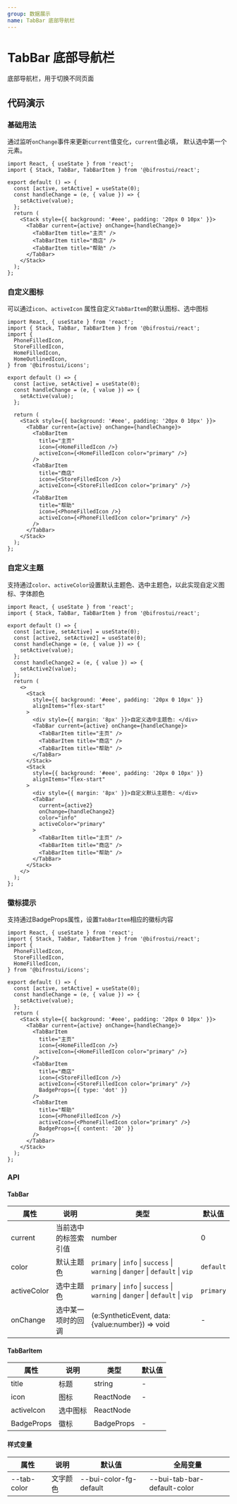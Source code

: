 ```yaml
---
group: 数据展示
name: TabBar 底部导航栏
---
```


# TabBar 底部导航栏

底部导航栏，用于切换不同页面

## 代码演示

### 基础用法

通过监听`onChange`事件来更新`current`值变化，`current`值必填， 默认选中第一个元素。

```tsx
import React, { useState } from 'react';
import { Stack, TabBar, TabBarItem } from '@bifrostui/react';

export default () => {
  const [active, setActive] = useState(0);
  const handleChange = (e, { value }) => {
    setActive(value);
  };
  return (
    <Stack style={{ background: '#eee', padding: '20px 0 10px' }}>
      <TabBar current={active} onChange={handleChange}>
        <TabBarItem title="主页" />
        <TabBarItem title="商店" />
        <TabBarItem title="帮助" />
      </TabBar>
    </Stack>
  );
};
```

### 自定义图标

可以通过`icon`、`activeIcon` 属性自定义`TabBarItem`的默认图标、选中图标

```tsx
import React, { useState } from 'react';
import { Stack, TabBar, TabBarItem } from '@bifrostui/react';
import {
  PhoneFilledIcon,
  StoreFilledIcon,
  HomeFilledIcon,
  HomeOutlinedIcon,
} from '@bifrostui/icons';

export default () => {
  const [active, setActive] = useState(0);
  const handleChange = (e, { value }) => {
    setActive(value);
  };

  return (
    <Stack style={{ background: '#eee', padding: '20px 0 10px' }}>
      <TabBar current={active} onChange={handleChange}>
        <TabBarItem
          title="主页"
          icon={<HomeFilledIcon />}
          activeIcon={<HomeFilledIcon color="primary" />}
        />
        <TabBarItem
          title="商店"
          icon={<StoreFilledIcon />}
          activeIcon={<StoreFilledIcon color="primary" />}
        />
        <TabBarItem
          title="帮助"
          icon={<PhoneFilledIcon />}
          activeIcon={<PhoneFilledIcon color="primary" />}
        />
      </TabBar>
    </Stack>
  );
};
```

### 自定义主题

支持通过`color`、`activeColor`设置默认主题色、选中主题色，以此实现自定义图标、字体颜色

```tsx
import React, { useState } from 'react';
import { Stack, TabBar, TabBarItem } from '@bifrostui/react';

export default () => {
  const [active, setActive] = useState(0);
  const [active2, setActive2] = useState(0);
  const handleChange = (e, { value }) => {
    setActive(value);
  };
  const handleChange2 = (e, { value }) => {
    setActive2(value);
  };
  return (
    <>
      <Stack
        style={{ background: '#eee', padding: '20px 0 10px' }}
        alignItems="flex-start"
      >
        <div style={{ margin: '8px' }}>自定义选中主题色: </div>
        <TabBar current={active} onChange={handleChange}>
          <TabBarItem title="主页" />
          <TabBarItem title="商店" />
          <TabBarItem title="帮助" />
        </TabBar>
      </Stack>
      <Stack
        style={{ background: '#eee', padding: '20px 0 10px' }}
        alignItems="flex-start"
      >
        <div style={{ margin: '8px' }}>自定义默认主题色: </div>
        <TabBar
          current={active2}
          onChange={handleChange2}
          color="info"
          activeColor="primary"
        >
          <TabBarItem title="主页" />
          <TabBarItem title="商店" />
          <TabBarItem title="帮助" />
        </TabBar>
      </Stack>
    </>
  );
};
```

### 徽标提示

支持通过BadgeProps属性，设置`TabBarItem`相应的徽标内容

```tsx
import React, { useState } from 'react';
import { Stack, TabBar, TabBarItem } from '@bifrostui/react';
import {
  PhoneFilledIcon,
  StoreFilledIcon,
  HomeFilledIcon,
} from '@bifrostui/icons';

export default () => {
  const [active, setActive] = useState(0);
  const handleChange = (e, { value }) => {
    setActive(value);
  };
  return (
    <Stack style={{ background: '#eee', padding: '20px 0 10px' }}>
      <TabBar current={active} onChange={handleChange}>
        <TabBarItem
          title="主页"
          icon={<HomeFilledIcon />}
          activeIcon={<HomeFilledIcon color="primary" />}
        />
        <TabBarItem
          title="商店"
          icon={<StoreFilledIcon />}
          activeIcon={<StoreFilledIcon color="primary" />}
          BadgeProps={{ type: 'dot' }}
        />
        <TabBarItem
          title="帮助"
          icon={<PhoneFilledIcon />}
          activeIcon={<PhoneFilledIcon color="primary" />}
          BadgeProps={{ content: '20' }}
        />
      </TabBar>
    </Stack>
  );
};
```

### API

#### TabBar

| 属性        | 说明                 | 类型                                                                            | 默认值    |
| ----------- | -------------------- | ------------------------------------------------------------------------------- | --------- |
| current     | 当前选中的标签索引值 | number                                                                          | 0         |
| color       | 默认主题色           | `primary` \| `info` \| `success` \| `warning` \| `danger` \| `default` \| `vip` | `default` |
| activeColor | 选中主题色           | `primary` \| `info` \| `success` \| `warning` \| `danger` \| `default` \| `vip` | `primary` |
| onChange    | 选中某一项时的回调   | (e:SyntheticEvent, data:{value:number}) => void                                 | -         |

#### TabBarItem

| 属性       | 说明     | 类型       | 默认值 |
| ---------- | -------- | ---------- | ------ |
| title      | 标题     | string     | -      |
| icon       | 图标     | ReactNode  | -      |
| activeIcon | 选中图标 | ReactNode  |
| BadgeProps | 徽标     | BadgeProps | -      |

#### 样式变量

| 属性        | 说明     | 默认值                 | 全局变量                    |
| ----------- | -------- | ---------------------- | --------------------------- |
| --tab-color | 文字颜色 | --bui-color-fg-default | --bui-tab-bar-default-color |
